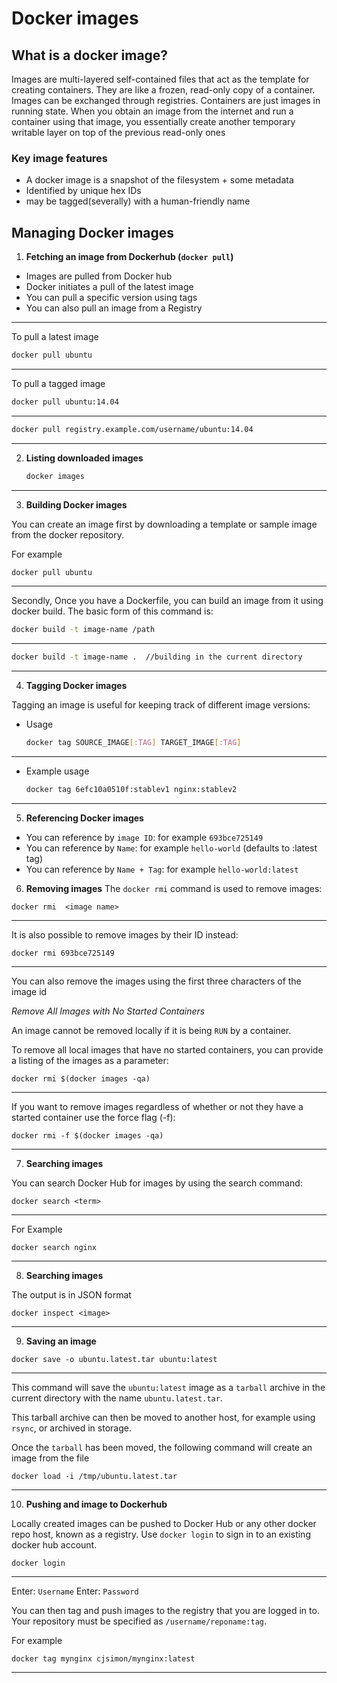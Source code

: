 # Docker images

## What is a docker image?
Images are multi-layered self-contained files that act as the template for creating containers. They are like a frozen, read-only copy of a container. Images can be exchanged through registries.
Containers are just images in running state. When you obtain an image from the internet and run a container using that image, you essentially create another temporary writable layer on top of the previous read-only ones

### Key  image features
- A docker image is a snapshot of the filesystem + some metadata 
- Identified by unique hex IDs
- may be tagged(severally) with a human-friendly name

## Managing Docker images

1. **Fetching an image from Dockerhub (`docker pull`)**
- Images are pulled from Docker hub
- Docker initiates a pull of the latest image
- You can pull a specific version using tags
- You can also pull an image from a Registry
---
To pull a  latest  image
   ```bash
   docker pull ubuntu
   ```

---
To pull a tagged image
   ```bash
   docker pull ubuntu:14.04
   ```
---

   ```bash
   docker pull registry.example.com/username/ubuntu:14.04
   ```
--- 

2. **Listing downloaded images**

   ```bash
   docker images
   ```
---

3. **Building Docker images**

You can create an image first by downloading a template or sample image from the docker repository. 

For example

   ```bash
   docker pull ubuntu
   ```
---

Secondly, 
Once you have a Dockerfile, you can build an image from it using docker build. The basic form of this command is:

   ```bash
   docker build -t image-name /path
   ```
---

   ```bash
   docker build -t image-name .  //building in the current directory
   ```
---

4. **Tagging Docker images**

Tagging an image is useful for keeping track of different image versions:
- Usage

   ```bash
   docker tag SOURCE_IMAGE[:TAG] TARGET_IMAGE[:TAG]
   ```
---

- Example usage

   ```bash
   docker tag 6efc10a0510f:stablev1 nginx:stablev2
   ```
---

5. **Referencing Docker images**

-  You can reference by `image ID`: for example `693bce725149`
-  You can reference by `Name`: for example `hello-world` (defaults to :latest tag)
- You can reference by `Name + Tag`: for example `hello-world:latest`

6. **Removing images**
The `docker rmi` command is used to remove images:

```
docker rmi  <image name>
```
---


It is also possible to remove images by their ID instead:

```
docker rmi 693bce725149
```
---

You can also remove the images using the first three characters of the image id

*Remove All Images with No Started Containers*

An image cannot be removed locally if it is being `RUN` by a container. 

To remove all local images that have no started containers, you can provide a listing of the images as a parameter:

```
docker rmi $(docker images -qa)
```
---

If you want to remove images regardless of whether or not they have a started container use the force flag (-f):

```
docker rmi -f $(docker images -qa)
```
---

7. **Searching images**

You can search Docker Hub for images by using the search command:
```
docker search <term>
```
---

For Example

```
docker search nginx
```
---

8. **Searching images**

The output is in JSON format

```
docker inspect <image>
```
---

9. **Saving an image**

```
docker save -o ubuntu.latest.tar ubuntu:latest
```
---

This command will save the `ubuntu:latest` image as a `tarball` archive in the current directory with the name `ubuntu.latest.tar`. 

This tarball archive can then be moved to another host, for example using `rsync`, or archived in storage.

Once the `tarball` has been moved, the following command will create an image from the file

```
docker load -i /tmp/ubuntu.latest.tar
```
---

10. **Pushing and image to Dockerhub**

Locally created images can be pushed to Docker Hub or any other docker repo host, known as a registry. Use `docker login` to sign in to an existing docker hub account.
```
docker login
```
---
Enter: `Username`
Enter: `Password`

You can then tag and push images to the registry that you are logged in to. Your repository must be specified as `/username/reponame:tag`.

For example
```
docker tag mynginx cjsimon/mynginx:latest
```
---
